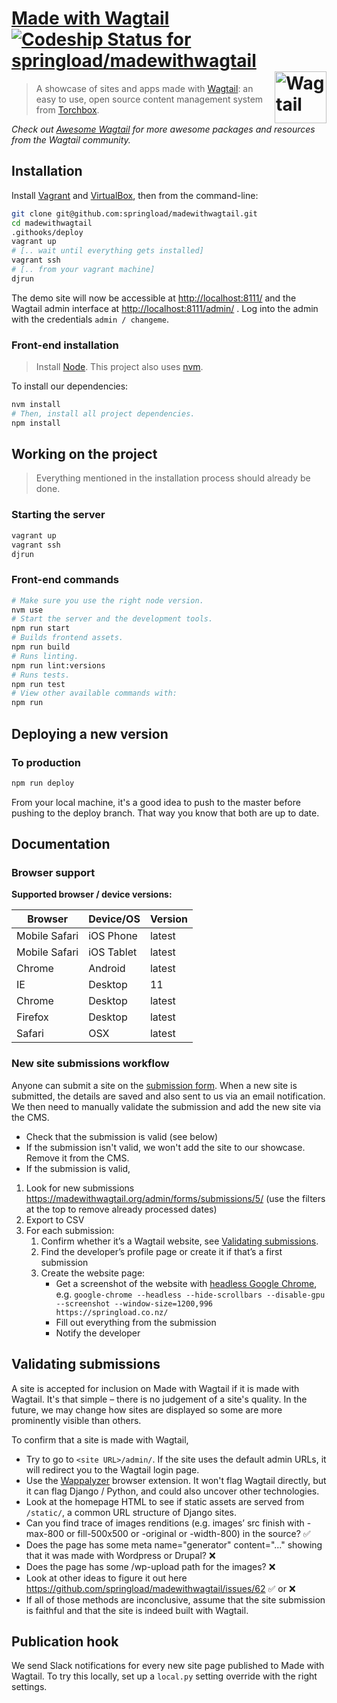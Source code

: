 [Made with Wagtail](http://madewithwagtail.org) [![Codeship Status for springload/madewithwagtail](https://codeship.com/projects/26741250-da6d-0132-ea89-328081b30bed/status?branch=master)](https://codeship.com/projects/79308) [<img src="https://github.com/torchbox/wagtail/blob/82171f70faaf0c8b8da278261e6f45fed529c899/docs/logo.png" width="83" align="right" alt="Wagtail">](https://wagtail.io/)
=================

> A showcase of sites and apps made with [Wagtail](https://wagtail.io/): an easy to use, open source content management system from [Torchbox](https://github.com/torchbox/wagtail).

*Check out [Awesome Wagtail](https://github.com/springload/awesome-wagtail) for more awesome packages and resources from the Wagtail community.*

## Installation

Install [Vagrant](http://www.vagrantup.com/downloads.html) and [VirtualBox](https://www.virtualbox.org/wiki/Downloads), then from the command-line:

```sh
git clone git@github.com:springload/madewithwagtail.git
cd madewithwagtail
.githooks/deploy
vagrant up
# [.. wait until everything gets installed]
vagrant ssh
# [.. from your vagrant machine]
djrun
```

The demo site will now be accessible at [http://localhost:8111/](http://localhost:8111/) and the Wagtail admin interface at [http://localhost:8111/admin/](http://localhost:8111/admin/) . Log into the admin with the credentials ``admin / changeme``.

### Front-end installation

> Install [Node](https://nodejs.org). This project also uses [nvm](https://github.com/creationix/nvm).

To install our dependencies:

```sh
nvm install
# Then, install all project dependencies.
npm install
```

## Working on the project

> Everything mentioned in the installation process should already be done.

### Starting the server

```sh
vagrant up
vagrant ssh
djrun
```

### Front-end commands

```sh
# Make sure you use the right node version.
nvm use
# Start the server and the development tools.
npm run start
# Builds frontend assets.
npm run build
# Runs linting.
npm run lint:versions
# Runs tests.
npm run test
# View other available commands with:
npm run
```

## Deploying a new version

### To production

```sh
npm run deploy
```

From your local machine, it's a good idea to push to the master before
pushing to the deploy branch. That way you know that both are up to date.

## Documentation

### Browser support

**Supported browser / device versions:**

| Browser | Device/OS | Version |
|---------|-----------|---------|
| Mobile Safari | iOS Phone | latest |
| Mobile Safari | iOS Tablet | latest |
| Chrome | Android | latest |
| IE | Desktop | 11 |
| Chrome | Desktop | latest |
| Firefox | Desktop | latest |
| Safari | OSX | latest |

### New site submissions workflow

Anyone can submit a site on the [submission form](http://madewithwagtail.org/submit/). When a new site is submitted, the details are saved and also sent to us via an email notification. We then need to manually validate the submission and add the new site via the CMS.

- Check that the submission is valid (see below)
- If the submission isn't valid, we won't add the site to our showcase. Remove it from the CMS.
- If the submission is valid,

1. Look for new submissions https://madewithwagtail.org/admin/forms/submissions/5/ (use the filters at the top to remove already processed dates)
2. Export to CSV
3. For each submission:
    1. Confirm whether it’s a Wagtail website, see [Validating submissions](#validating-submissions).
    2. Find the developer’s profile page or create it if that’s a first submission
    3. Create the website page:
        - Get a screenshot of the website with [headless Google Chrome](https://developers.google.com/web/updates/2017/04/headless-chrome), e.g. `google-chrome --headless --hide-scrollbars --disable-gpu --screenshot --window-size=1200,996 https://springload.co.nz/`
        - Fill out everything from the submission
        - Notify the developer

## Validating submissions

A site is accepted for inclusion on Made with Wagtail if it is made with Wagtail. It's that simple – there is no judgement of a site's quality. In the future, we may change how sites are displayed so some are more prominently visible than others.

To confirm that a site is made with Wagtail,

- Try to go to `<site URL>/admin/`. If the site uses the default admin URLs, it will redirect you to the Wagtail login page.
- Use the [Wappalyzer](https://wappalyzer.com/) browser extension. It won't flag Wagtail directly, but it can flag Django / Python, and could also uncover other technologies.
- Look at the homepage HTML to see if static assets are served from `/static/`, a common URL structure of Django sites.
- Can you find trace of images renditions (e.g. images’ src finish with -max-800 or fill-500x500 or -original or -width-800) in the source? :white_check_mark:
- Does the page has some meta name="generator" content="..." showing that it was made with Wordpress or Drupal? :x:
- Does the page has some /wp-upload path for the images? :x:
- Look at other ideas to figure it out here https://github.com/springload/madewithwagtail/issues/62  :white_check_mark: or :x:
- If all of those methods are inconclusive, assume that the site submission is faithful and that the site is indeed built with Wagtail.

## Publication hook

We send Slack notifications for every new site page published to Made with Wagtail. To try this locally, set up a `local.py` setting override with the right settings.
 

